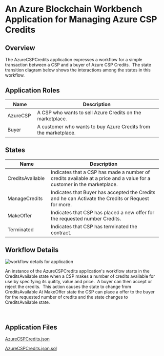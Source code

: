 An Azure Blockchain Workbench Application for Managing Azure CSP Credits 
================================================================================

Overview 
---------

The AzureCSPCredits application expresses a workflow for a simple transaction
between a CSP and a buyer of Azure CSP Credits.  The state transition diagram
below shows the interactions among the states in this workflow. 

Application Roles 
------------------
| Name                   | Description                                       |
|------------------------|---------------------------------------------------|
|AzureCSP |A CSP who wants to sell Azure Credits on the marketplace.         |
|Buyer    |A customer who wants to buy Azure Credits from the marketplace.   |

States 
-------

| Name                   | Description                                       |
|------------------------|---------------------------------------------------|
|CreditsAvailable |Indicates that a CSP has made a number of credits available at a price and a value for a customer in the marketplace. 
|ManageCredits |Indicates that Buyer has accepted the Credits and he can Activate the Credits or Request for more.
|MakeOffer |Indicates that CSP has placed a new offer for the requested number Credits.
|Terminated | Indicates that CSP has terminated the contract. 

Workflow Details
----------------

![workflow details for application](media/worfkflow.png)

An instance of the AzureCSPCredits application's workflow starts in the
CreditsAvailable state when a CSP makes a number of credits available for use by specifying
its quitity, value and price.  A buyer can then accept or reject the credits.  This action causes the state to change from CreditsAvailable
At MakeOffer state the CSP can place a offer to the buyer for the requested number of credits and the state changes to CreditsAvailable state. 

 
 
Application Files
-----------------

[AzureCSPCredits.json](./ethereum/AzureCSPCredits.json)

[AzureCSPCredits.json.sol](./ethereum/AzureCSPCredits.json.sol)


